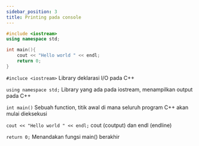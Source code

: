 ```yaml
---
sidebar_position: 3
title: Printing pada console
---
```


```cpp
#include <iostream>
using namespace std;

int main(){ 
    cout << "Hello world " << endl;
    return 0;
}
```

`#incluce <iostream>` Library deklarasi I/O pada C++

`using namespace std;` Library yang ada pada iostream, menampilkan output pada C++

`int main()` Sebuah function, titik awal di mana seluruh program C++ akan mulai dieksekusi

`cout << "Hello world " << endl;` cout (coutput) dan endl (endline)

`return 0;` Menandakan fungsi main() berakhir
